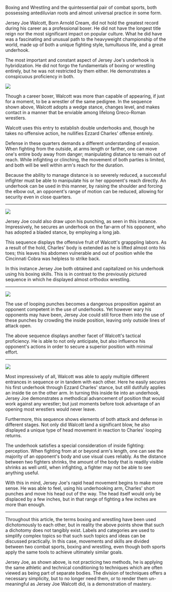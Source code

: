 

Boxing and Wrestling and the quintessential pair of combat sports, both possessing antediluvian roots and almost universal practice in some form. 


Jersey Joe Walcott, Born Arnold Cream, did not hold the greatest record during his career as a professional boxer.  He did not have the longest title reign nor the most significant impact on popular culture.  What he did have was a fascinating and unusual path to the heavyweight championship of the world, made up of both a unique fighting style, tumultuous life, and a great underhook.





The most important and constant aspect of Jersey Joe's underhook is hybridization.  He did not forgo the fundamentals of boxing or wrestling entirely, but he was not restricted by them either.  He demonstrates a conspicuous proficiency in both.



![](https://i.imgur.com/JD8y9Pe.gif)

Though a career boxer, Walcott was more than capable of appearing, if just for a moment, to be a wrestler of the same pedigree.  In the sequence shown above, Walcott adopts a wedge stance, changes level, and makes contact in a manner that be enviable among lifelong Greco-Roman wrestlers.  




Walcott uses this entry to establish double underhooks and, though he takes no offensive action, he nullifies Ezzard Charles' offense entirely.  


Defense in these quarters demands a different understanding of evasion.  When fighting from the outside, at arms length or farther, one can move one's entire body away from danger; manipulating distance to remain out of reach.  While infighting or clinching, the movement of both parties is limited, and both will be well within arm's reach for the duration.


Because the ability to manage distance is so severely reduced, a successful infighter must be able to manipulate his or her opponent's reach directly. An underhook can be used in this manner, by raising the shoulder and forcing the elbow out, an opponent's range of motion can be reduced, allowing for security even in close quarters.  







***
![](https://i.imgur.com/vtZ8ODl.gif)


Jersey Joe could also draw upon his punching, as seen in this instance.  Impressively, he secures an underhook on the far-arm of his opponent, who has adopted a bladed stance, by employing a long jab.

This sequence displays the offensive fruit of Walcott's grapppling labors.  As a result of the hold, Charles' body is extended as he is lifted almost onto his toes; this leaves his abdomen vulnerable and out of position while the Cincinnati Cobra was helpless to strike back. 


In this instance Jersey Joe both obtained and capitalized on his underhook using his boxing skills.  This is in contrast to the previously pictured sequence in which he displayed almost orthodox wrestling.



***
![](https://i.imgur.com/kMByjdS.gif)



The use of looping punches becomes a dangerous proposition against an opponent competent in the use of underhooks.  Yet however wary his opponents may have been, Jersey Joe could still force them into the use of these punches by crowding the inside position, leaving only outside lines of attack open.


The above sequence displays another facet of Walcott's tactical proficiency.  He is able to not only anticipate, but also influence his opponent's actions in order to secure a superior position with minimal effort.

***

![](https://i.imgur.com/F2HEwTw.gif)


Most impressively of all, Walcott was able to apply multiple different entrances in sequence or in tandem with each other. Here he easily secures his first underhook through Ezzard Charles' stance, but still dutifully applies an inside tie on the other arm.  In turning this inside tie into an underhook, Jersey Joe demonstrates a methodical advancement of position that would work against any wrestler; but just moments before took advantage of an opening most wrestlers would never leave.

Furthermore, this sequence shows elements of both attack and defense in different stages.  Not only did Walcott land a significant blow, he also displayed a unique type of head movement in reaction to Charles' looping returns.


The underhook satisfies a special consideration of inside fighting: perception.  When fighting from at or beyond arm's length, one can see the majority of an opponent's body and use visual cues reliably.  As the distance between two fighters shrinks, the amount of the body that is readily visible shrinks as well until, when infighting, a fighter may not be able to see anything useful.

With this in mind, Jersey Joe's rapid head movement begins to make more sense.  He was able to feel, using his underhooking arm, Charles' short punches and move his head out of the way.  The head itself would only be displaced by a few inches, but in that range of fighting a few inches are more than enough.
***

Throughout this article, the terms boxing and wrestling have been used dichotomously to each other, but in reality the above points show that such a dichotomy does not tangibly exist.  Labels and categories are used to simplify complex topics so that such such topics and ideas can be discussed practically.  In this case, movements and skills are divided between two combat sports, boxing and wrestling, even though both sports apply the same tools to achieve ultimately similar goals.


Jersey Joe, as shown above, is not practicing two methods, he is applying the same athletic and technical conditioning to techniques which are often viewed as being part of separate bodies.  The division of techniques offers a necessary simplicity, but to no longer need them, or to render them un-meaningful as Jersey Joe Walcott did,  is a demonstration of mastery.
